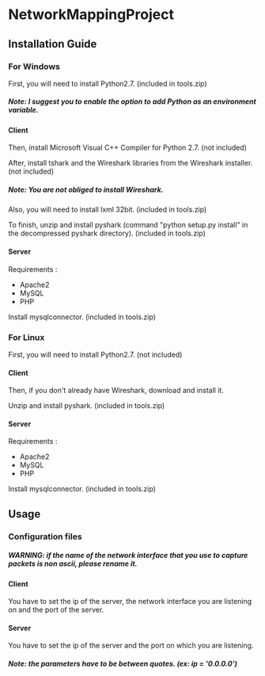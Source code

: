 # NetworkMappingProject

## Installation Guide

### For Windows

First, you will need to install Python2.7. (included in tools.zip)

##### <i>Note: I suggest you to enable the option to add Python as an environment variable.</i>

#### Client

Then, install Microsoft Visual C++ Compiler for Python 2.7. (not included)

After, install tshark and the Wireshark libraries from the Wireshark installer. (not included)

##### <i>Note: You are not obliged to install Wireshark.</i>

Also, you will need to install lxml 32bit. (included in tools.zip)

To finish, unzip and install pyshark (command "python setup.py install" in the decompressed pyshark directory). (included in tools.zip)

#### Server

Requirements :
 - Apache2
 - MySQL
 - PHP

Install mysqlconnector. (included in tools.zip)

### For Linux

First, you will need to install Python2.7. (not included)

#### Client

Then, if you don't already have Wireshark, download and install it.

Unzip and install pyshark. (included in tools.zip)

#### Server

Requirements :
 - Apache2
 - MySQL
 - PHP

Install mysqlconnector. (included in tools.zip)

## Usage

### Configuration files

##### WARNING: if the name of the network interface that you use to capture packets is non ascii, please rename it.

#### Client

You have to set the ip of the server, the network interface you are listening on and the port of the server.

#### Server

You have to set the ip of the server and the port on which you are listening.

##### Note: the parameters have to be between quotes. (ex: ip = '0.0.0.0')
